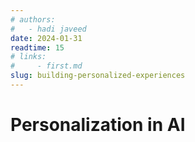 ```yaml
---
# authors:
#   - hadi javeed
date: 2024-01-31
readtime: 15
# links:
#     - first.md
slug: building-personalized-experiences
---
```

# Personalization in AI